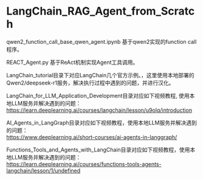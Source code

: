 # LangChain_RAG_Agent_from_Scratch

qwen2_function_call_base_qwen_agent.ipynb
基于qwen2实现的function call程序。

REACT_Agent.py
基于ReAct机制实现Agent工具调用。

LangChain_tutorial目录下对应LangChain几个官方示例。，这里使用本地部署的Qwen2/deepseek-r1服务，解决执行过程中遇到的问题，并进行汉化。  
  
LangChain_for_LLM_Application_Development目录对应如下视频教程, 使用本地LLM服务并解决遇到的问题： 
https://learn.deeplearning.ai/courses/langchain/lesson/u9olq/introduction  
  
AI_Agents_in_LangGraph目录对应如下视频教程，使用本地LLM服务并解决遇到的问题：  
https://www.deeplearning.ai/short-courses/ai-agents-in-langgraph/  

Functions_Tools_and_Agents_with_LangChain目录对应如下视频教程，使用本地LLM服务并解决遇到的问题：
https://learn.deeplearning.ai/courses/functions-tools-agents-langchain/lesson/1/undefined
